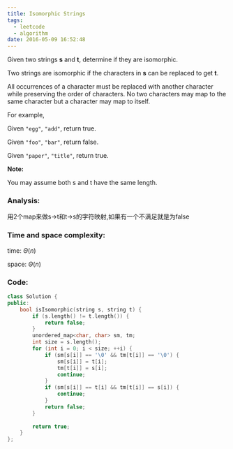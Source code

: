 ```yaml
---
title: Isomorphic Strings
tags:
  - leetcode
  - algorithm
date: 2016-05-09 16:52:48
---
```

>
Given two strings **s** and **t**, determine if they are isomorphic.

Two strings are isomorphic if the characters in **s** can be replaced to get **t**.

All occurrences of a character must be replaced with another character while preserving the order of characters. No two characters may map to the same character but a character may map to itself.

For example,

Given `"egg"`, `"add"`, return true.

Given `"foo"`, `"bar"`, return false.

Given `"paper"`, `"title"`, return true.

**Note:**

You may assume both s and t have the same length.
>

### Analysis:
用2个map来做s->t和t->s的字符映射,如果有一个不满足就是为false
### Time and space complexity:
time: $\Theta (n)$

space: $\Theta (n)$
### Code:
```cpp
class Solution {
public:
    bool isIsomorphic(string s, string t) {
        if (s.length() != t.length()) {
            return false;
        }
        unordered_map<char, char> sm, tm;
        int size = s.length();
        for (int i = 0; i < size; ++i) {
            if (sm[s[i]] == '\0' && tm[t[i]] == '\0') {
                sm[s[i]] = t[i];
                tm[t[i]] = s[i];
                continue;
            }
            if (sm[s[i]] == t[i] && tm[t[i]] == s[i]) {
                continue;
            }
            return false;
        }
        
        return true;
    }
};
```
